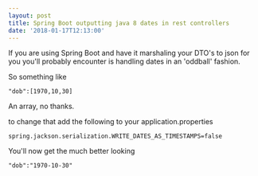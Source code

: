 ```yaml
---
layout: post
title: Spring Boot outputting java 8 dates in rest controllers
date: '2018-01-17T12:13:00'
---
```


If you are using Spring Boot and have it marshaling your DTO's to json for you you'll probably encounter is handling dates in an 'oddball' fashion.

So something like

```
"dob":[1970,10,30]
```

An array, no thanks.

to change that add the following to your application.properties

```
spring.jackson.serialization.WRITE_DATES_AS_TIMESTAMPS=false
```

You'll now get the much better looking

```
"dob":"1970-10-30"
```
